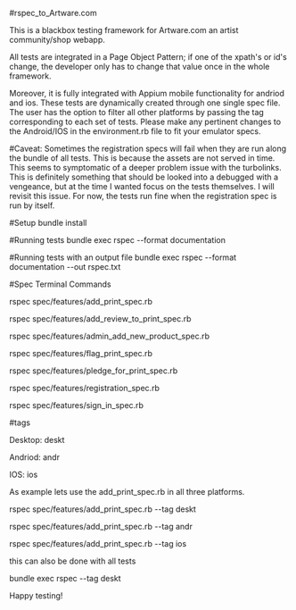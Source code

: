 #rspec_to_Artware.com

This is a blackbox testing framework for Artware.com an artist community/shop webapp.


All tests are integrated in a Page Object Pattern; if one of the xpath's or id's change,
the developer only has to change that value once in the whole framework.

Moreover, it is fully integrated with Appium mobile functionality for andriod and ios. These tests are dynamically created through one single spec file. The user has the option to filter all other platforms by passing the tag corresponding to each set of tests. Please make any pertinent changes to the Android/IOS in the environment.rb file to fit your emulator specs.


#Caveat:
Sometimes the registration specs will fail when they are run along the bundle of all tests. This is because the assets are not served in time. This seems to symptomatic of a deeper problem issue with the turbolinks. This is definitely something that should be looked into a debugged with a vengeance, but at the time I wanted focus on the tests themselves. I will revisit this issue. For now, the tests run fine when the registration spec is run by itself.


#Setup
bundle install

#Running tests
bundle exec rspec --format documentation



#Running tests with an output file
bundle exec rspec --format documentation --out rspec.txt


#Spec Terminal Commands


rspec spec/features/add_print_spec.rb 

rspec spec/features/add_review_to_print_spec.rb

rspec spec/features/admin_add_new_product_spec.rb

rspec spec/features/flag_print_spec.rb

rspec spec/features/pledge_for_print_spec.rb

rspec spec/features/registration_spec.rb

rspec spec/features/sign_in_spec.rb

#tags

Desktop:      deskt

Andriod:      andr

IOS:          ios


As example lets use the add_print_spec.rb in all three platforms.

rspec spec/features/add_print_spec.rb --tag deskt

rspec spec/features/add_print_spec.rb --tag andr

rspec spec/features/add_print_spec.rb --tag ios


this can also be done with all tests 


bundle exec rspec --tag deskt


Happy testing!